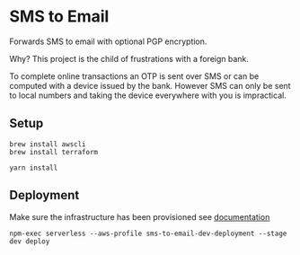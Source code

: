 # SMS to Email

Forwards SMS to email with optional PGP encryption.

Why? This project is the child of frustrations with a foreign bank.

To complete online transactions an OTP is sent over SMS or can be computed
with a device issued by the bank. However SMS can only be sent to local numbers
and taking the device everywhere with you is impractical.

## Setup

```console
brew install awscli
brew install terraform

yarn install
```

## Deployment
Make sure the infrastructure has been provisioned see [documentation](./infrastructure/README.md)

```console
npm-exec serverless --aws-profile sms-to-email-dev-deployment --stage dev deploy
```
